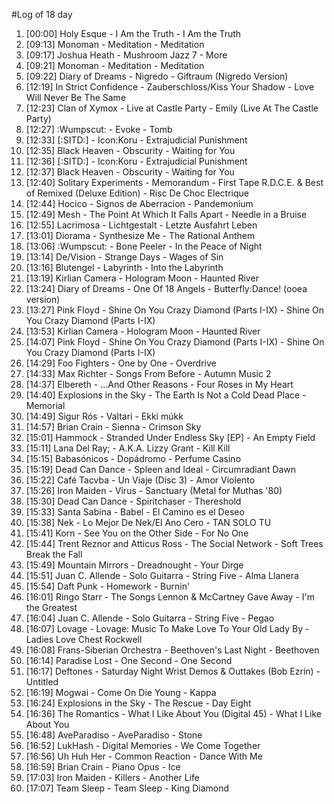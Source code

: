 #Log of 18 day

1. [00:00] Holy Esque - I Am the Truth - I Am the Truth
1. [09:13] Monoman - Meditation - Meditation
1. [09:17] Joshua Heath - Mushroom Jazz 7 - More
1. [09:21] Monoman - Meditation - Meditation
1. [09:22] Diary of Dreams - Nigredo - Giftraum (Nigredo Version)
1. [12:19] In Strict Confidence - Zauberschloss/Kiss Your Shadow - Love Will Never Be The Same
1. [12:23] Clan of Xymox - Live at Castle Party - Emily (Live At The Castle Party)
1. [12:27] :Wumpscut: - Evoke - Tomb
1. [12:33] [:SITD:] - Icon:Koru - Extrajudicial Punishment
1. [12:35] Black Heaven - Obscurity - Waiting for You
1. [12:36] [:SITD:] - Icon:Koru - Extrajudicial Punishment
1. [12:37] Black Heaven - Obscurity - Waiting for You
1. [12:40] Solitary Experiments - Memorandum - First Tape R.D.C.E. & Best of Remixed (Deluxe Edition) - Risc De Choc Electrique
1. [12:44] Hocico - Signos de Aberracion - Pandemonium
1. [12:49] Mesh - The Point At Which It Falls Apart - Needle in a Bruise
1. [12:55] Lacrimosa - Lichtgestalt - Letzte Ausfahrt Leben
1. [13:01] Diorama - Synthesize Me - The Rational Anthem
1. [13:06] :Wumpscut: - Bone Peeler - In the Peace of Night
1. [13:14] De/Vision - Strange Days - Wages of Sin
1. [13:16] Blutengel - Labyrinth - Into the Labyrinth
1. [13:19] Kirlian Camera - Hologram Moon - Haunted River
1. [13:24] Diary of Dreams - One Of 18 Angels - Butterfly:Dance! (ooea version)
1. [13:27] Pink Floyd - Shine On You Crazy Diamond (Parts I-IX) - Shine On You Crazy Diamond (Parts I-IX)
1. [13:53] Kirlian Camera - Hologram Moon - Haunted River
1. [14:07] Pink Floyd - Shine On You Crazy Diamond (Parts I-IX) - Shine On You Crazy Diamond (Parts I-IX)
1. [14:29] Foo Fighters - One by One - Overdrive
1. [14:33] Max Richter - Songs From Before - Autumn Music 2
1. [14:37] Elbereth - ...And Other Reasons - Four Roses in My Heart
1. [14:40] Explosions in the Sky - The Earth Is Not a Cold Dead Place - Memorial
1. [14:49] Sigur Rós - Valtari - Ekki múkk
1. [14:57] Brian Crain - Sienna - Crimson Sky
1. [15:01] Hammock - Stranded Under Endless Sky [EP] - An Empty Field
1. [15:11] Lana Del Ray; - A.K.A. Lizzy Grant - Kill Kill
1. [15:15] Babasónicos - Dopádromo - Perfume Casino
1. [15:19] Dead Can Dance - Spleen and Ideal - Circumradiant Dawn
1. [15:22] Café Tacvba - Un Viaje (Disc 3) - Amor Violento
1. [15:26] Iron Maiden - Virus - Sanctuary (Metal for Muthas '80)
1. [15:30] Dead Can Dance - Spiritchaser - Thereshold
1. [15:33] Santa Sabina - Babel - El Camino es el Deseo
1. [15:38] Nek - Lo Mejor De Nek/El Ano Cero - TAN SOLO TU
1. [15:41] Korn - See You on the Other Side - For No One
1. [15:44] Trent Reznor and Atticus Ross - The Social Network - Soft Trees Break the Fall
1. [15:49] Mountain Mirrors - Dreadnought - Your Dirge
1. [15:51] Juan C. Allende - Solo Guitarra - String Five - Alma Llanera
1. [15:54] Daft Punk - Homework - Burnin'
1. [16:01] Ringo Starr - The Songs Lennon & McCartney Gave Away - I'm the Greatest
1. [16:04] Juan C. Allende - Solo Guitarra - String Five - Pegao
1. [16:07] Lovage - Lovage: Music To Make Love To Your Old Lady By - Ladies Love Chest Rockwell
1. [16:08] Frans-Siberian Orchestra - Beethoven's Last Night - Beethoven
1. [16:14] Paradise Lost - One Second - One Second
1. [16:17] Deftones - Saturday Night Wrist Demos & Outtakes (Bob Ezrin) - Untitled
1. [16:19] Mogwai - Come On Die Young - Kappa
1. [16:24] Explosions in the Sky - The Rescue - Day Eight
1. [16:36] The Romantics - What I Like About You (Digital 45) - What I Like About You
1. [16:48] AveParadiso - AveParadiso - Stone
1. [16:52] LukHash - Digital Memories - We Come Together
1. [16:56] Uh Huh Her - Common Reaction - Dance With Me
1. [16:59] Brian Crain - Piano Opus - Ice
1. [17:03] Iron Maiden - Killers - Another Life
1. [17:07] Team Sleep - Team Sleep - King Diamond

